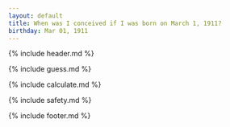 ```yaml
---
layout: default
title: When was I conceived if I was born on March 1, 1911?
birthday: Mar 01, 1911
---
```


{% include header.md %}

{% include guess.md %}

{% include calculate.md %}

{% include safety.md %}

{% include footer.md %}




